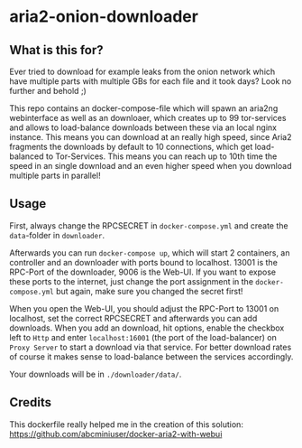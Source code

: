 # aria2-onion-downloader
## What is this for?
Ever tried to download for example leaks from the onion network which have multiple parts with multiple GBs for each file and it took days? Look no further and behold ;)

This repo contains an docker-compose-file which will spawn an aria2ng webinterface as well as an downloaer, which creates up to 99 tor-services and allows to load-balance downloads between these via an local nginx instance. This means you can download at an really high speed, since Aria2 fragments the downloads by default to 10 connections, which get load-balanced to Tor-Services. This means you can reach up to 10th time the speed in an single download and an even higher speed when you download multiple parts in parallel!

## Usage
First, always change the RPCSECRET in `docker-compose.yml` and create the `data`-folder in `downloader`.

Afterwards you can run `docker-compose up`, which will start 2 containers, an controller and an downloader with ports bound to localhost. 13001 is the RPC-Port of the downloader, 9006 is the Web-UI. If you want to expose these ports to the internet, just change the port assignment in the `docker-compose.yml` but again, make sure you changed the secret first!

When you open the Web-UI, you should adjust the RPC-Port to 13001 on localhost, set the correct RPCSECRET and afterwards you can add downloads. When you add an download, hit options, enable the checkbox left to `Http` and enter `localhost:16001` (the port of the load-balancer) on `Proxy Server` to start a download via that service. For better download rates of course it makes sense to load-balance between the services accordingly.

Your downloads will be in `./downloader/data/`.

## Credits
This dockerfile really helped me in the creation of this solution:
https://github.com/abcminiuser/docker-aria2-with-webui


